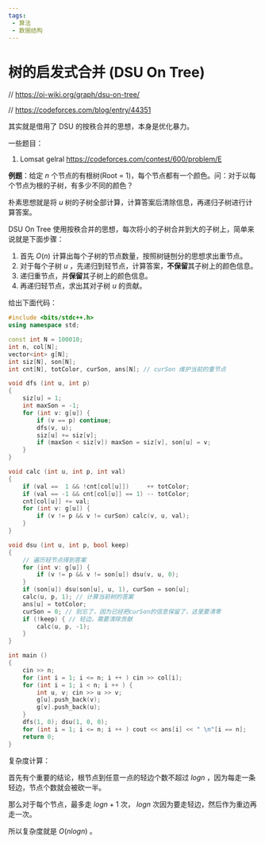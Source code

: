 ```yaml
---
tags:
 - 算法
 - 数据结构
---
```


# 树的启发式合并 (DSU On Tree)

// https://oi-wiki.org/graph/dsu-on-tree/

// https://codeforces.com/blog/entry/44351

其实就是借用了 DSU 的按秩合并的思想，本身是优化暴力。

一些题目：

1. Lomsat gelral https://codeforces.com/contest/600/problem/E

**例题**：给定 $n$ 个节点的有根树(Root = 1)，每个节点都有一个颜色。问：对于以每个节点为根的子树，有多少不同的颜色？

朴素思想就是将 $u$ 树的子树全部计算，计算答案后清除信息，再递归子树进行计算答案。

DSU On Tree 使用按秩合并的思想，每次将小的子树合并到大的子树上，简单来说就是下面步骤：

1. 首先 $O(n)$ 计算出每个子树的节点数量，按照树链刨分的思想求出重节点。
2. 对于每个子树 $u$ ，先递归到轻节点，计算答案，**不保留**其子树上的颜色信息。
3. 递归重节点，并**保留**其子树上的颜色信息。
4. 再递归轻节点，求出其对子树 $u$ 的贡献。

给出下面代码：

```c++
#include <bits/stdc++.h>
using namespace std;

const int N = 100010;
int n, col[N];
vector<int> g[N];
int siz[N], son[N];
int cnt[N], totColor, curSon, ans[N]; // curSon 维护当前的重节点

void dfs (int u, int p)
{
    siz[u] = 1;
    int maxSon = -1;
    for (int v: g[u]) {
        if (v == p) continue;
        dfs(v, u);
        siz[u] += siz[v];
        if (maxSon < siz[v]) maxSon = siz[v], son[u] = v;
    }
}

void calc (int u, int p, int val)
{
    if (val ==  1 && !cnt[col[u]])     ++ totColor;
    if (val == -1 && cnt[col[u]] == 1) -- totColor;
    cnt[col[u]] += val;
    for (int v: g[u]) {
        if (v != p && v != curSon) calc(v, u, val);
    }
}

void dsu (int u, int p, bool keep)
{
    // 遍历轻节点得到答案
    for (int v: g[u]) {
        if (v != p && v != son[u]) dsu(v, u, 0);
    }
    if (son[u]) dsu(son[u], u, 1), curSon = son[u];
    calc(u, p, 1); // 计算当前树的答案
    ans[u] = totColor;
    curSon = 0; // 别忘了，因为已经把curSon的信息保留了，这里要清零
    if (!keep) { // 轻边，需要清除贡献
        calc(u, p, -1);
    }
}

int main ()
{
    cin >> n;
    for (int i = 1; i <= n; i ++ ) cin >> col[i];
    for (int i = 1; i < n; i ++ ) {
        int u, v; cin >> u >> v;
        g[u].push_back(v);
        g[v].push_back(u);
    }
    dfs(1, 0); dsu(1, 0, 0);
    for (int i = 1; i <= n; i ++ ) cout << ans[i] << " \n"[i == n];
    return 0;
}
```



复杂度计算：

首先有个重要的结论，根节点到任意一点的轻边个数不超过 $log n$ ，因为每走一条轻边，节点个数就会被砍一半。

那么对于每个节点，最多走 $log n + 1$ 次， $log n$ 次因为要走轻边，然后作为重边再走一次。

所以复杂度就是 $O(nlogn)$ 。